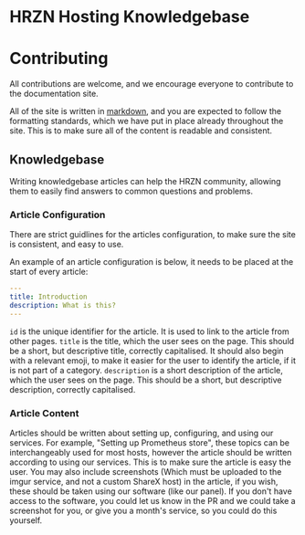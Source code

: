 # HRZN Hosting Knowledgebase

# Contributing
All contributions are welcome, and we encourage everyone to contribute to the documentation site.

All of the site is written in [markdown](https://commonmark.org/help/), and you are expected to follow the formatting standards, which we have
put in place already throughout the site. This is to make sure all of the content is readable and consistent.

## Knowledgebase
Writing knowledgebase articles can help the HRZN community, allowing them to easily find answers to common questions and problems.

### Article Configuration
There are strict guidlines for the articles configuration, to make sure the site is consistent, and easy to use.

An example of an article configuration is below, it needs to be placed at the start of every article:

```yml
---
title: Introduction
description: What is this?
---
```

`id` is the unique identifier for the article. It is used to link to the article from other pages.
`title` is the title, which the user sees on the page. This should be a short, but descriptive title, correctly capitalised. It should also begin with a relevant
emoji, to make it easier for the user to identify the article, if it is not part of a category.
`description` is a short description of the article, which the user sees on the page. This should be a short, but descriptive description, correctly capitalised.

### Article Content
Articles should be written about setting up, configuring, and using our services. For example, "Setting up Prometheus store", these topics can be interchangeably used for most hosts, however the article should be written according to using our services. This is to make sure the article is easy the user. You may also include screenshots (Which must be uploaded to the imgur service, and not a custom ShareX host) in the article, if you wish, these should be taken using our software (like our panel). If you don't have access to the software, you could let us know in the PR and we could take a screenshot for you, or give you a month's service, so you could do this yourself.
